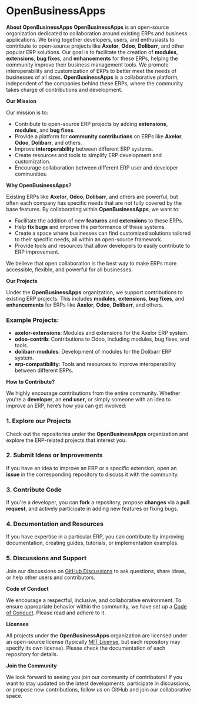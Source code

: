 # OpenBusinessApps

**About OpenBusinessApps**
**OpenBusinessApps** is an open-source organization dedicated to collaboration around existing ERPs and business applications. We bring together developers, users, and enthusiasts to contribute to open-source projects like **Axelor**, **Odoo**, **Dolibarr**, and other popular ERP solutions.
Our goal is to facilitate the creation of **modules**, **extensions**, **bug fixes**, and **enhancements** for these ERPs, helping the community improve their business management tools. We promote interoperability and customization of ERPs to better meet the needs of businesses of all sizes.
**OpenBusinessApps** is a collaborative platform, independent of the companies behind these ERPs, where the community takes charge of contributions and development.


**Our Mission**

Our mission is to:

- Contribute to open-source ERP projects by adding **extensions**, **modules**, and **bug fixes**.
- Provide a platform for **community contributions** on ERPs like **Axelor**, **Odoo**, **Dolibarr**, and others.
- Improve **interoperability** between different ERP systems.
- Create resources and tools to simplify ERP development and customization.
- Encourage collaboration between different ERP user and developer communities.

**Why OpenBusinessApps?**

Existing ERPs like **Axelor**, **Odoo**, **Dolibarr**, and others are powerful, but often each company has specific needs that are not fully covered by the base features. By collaborating within **OpenBusinessApps**, we want to:

- Facilitate the addition of new **features** and **extensions** to these ERPs.
- Help **fix bugs** and improve the performance of these systems.
- Create a space where businesses can find customized solutions tailored to their specific needs, all within an open-source framework.
- Provide tools and resources that allow developers to easily contribute to ERP improvement.

We believe that open collaboration is the best way to make ERPs more accessible, flexible, and powerful for all businesses.

**Our Projects**

Under the **OpenBusinessApps** organization, we support contributions to existing ERP projects. This includes **modules**, **extensions**, **bug fixes**, and **enhancements** for ERPs like **Axelor**, **Odoo**, **Dolibarr**, and others.

### Example Projects:
- **axelor-extensions**: Modules and extensions for the Axelor ERP system.
- **odoo-contrib**: Contributions to Odoo, including modules, bug fixes, and tools.
- **dolibarr-modules**: Development of modules for the Dolibarr ERP system.
- **erp-compatibility**: Tools and resources to improve interoperability between different ERPs.

**How to Contribute?**

We highly encourage contributions from the entire community. Whether you're a **developer**, an **end user**, or simply someone with an idea to improve an ERP, here’s how you can get involved:

### 1. **Explore our Projects**
Check out the repositories under the **OpenBusinessApps** organization and explore the ERP-related projects that interest you.

### 2. **Submit Ideas or Improvements**
If you have an idea to improve an ERP or a specific extension, open an **issue** in the corresponding repository to discuss it with the community.

### 3. **Contribute Code**
If you're a developer, you can **fork** a repository, propose **changes** via a **pull request**, and actively participate in adding new features or fixing bugs.

### 4. **Documentation and Resources**
If you have expertise in a particular ERP, you can contribute by improving documentation, creating guides, tutorials, or implementation examples.

### 5. **Discussions and Support**
Join our discussions on [GitHub Discussions](https://github.com/OpenBusinessApps/discussions) to ask questions, share ideas, or help other users and contributors.


**Code of Conduct**

We encourage a respectful, inclusive, and collaborative environment. To ensure appropriate behavior within the community, we have set up a [Code of Conduct](CODE_OF_CONDUCT.md). Please read and adhere to it.


**Licenses**

All projects under the **OpenBusinessApps** organization are licensed under an open-source license (typically [MIT License](https://opensource.org/licenses/MIT), but each repository may specify its own license). Please check the documentation of each repository for details.


**Join the Community**

We look forward to seeing you join our community of contributors! If you want to stay updated on the latest developments, participate in discussions, or propose new contributions, follow us on GitHub and join our collaborative space.

